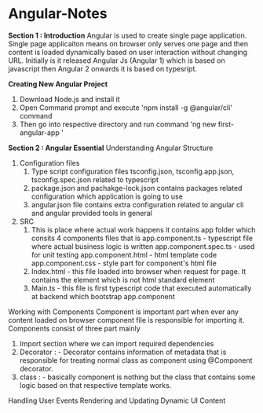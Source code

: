 # Angular-Notes
**Section 1 : Introduction**
Angular is used to create single page application. Single page applicaiton means on browser only serves one page and then content is loaded dynamically based on user interaction without changing URL.
Initially is it released Angular Js (Angular 1) which is based on javascript then Angular 2 onwards it is based on typesript. 

**Creating New Angular Project**
1.  Download Node.js and install it
2.  Open Command prompt and execute 'npm install -g @angular/cli' command
3.  Then go into respective directory and run command 'ng new first-angular-app '


**Section 2 : Angular Essential**
Understanding Angular Structure
1. Configuration files
   1. Type script configuration files tsconfig.json, tsconfig.app.json, tsconfig.spec.json related to typescript 
   2. package.json and pachakge-lock.json contains packages related configuration which application is going to use
   3. angular.json file contains extra configuration related to angular cli and angular provided tools in general
2. SRC
   1. This is place where actual work happens  it contains app folder which consits 4 components files that is
      app.component.ts - typescript file where actual business logic is written
      app.component.spec.ts - used for unit testing
      app.component.html - html template code
      app.component.css - style part for component's html file
   2. Index.html - this file loaded into browser when request for page. It contains the <app-root></app-root> element which is not html standard element
   3. Main.ts - this file is first typescript code that executed automatically at backend which bootstrap app.component  

Working with Components
Component is important part when ever any content loaded on browser component file is responsible for importing it. Components consist of three part mainly 
1. Import section where we can import required dependencies
2. Decorator : - Decorator contains information of metadata that is responsible for treating normal class as component using @Component decorator.
3. class : - basically component is nothing but the class that contains some logic based on that respective template works.

Handling User Events
Rendering and Updating Dynamic UI Content


